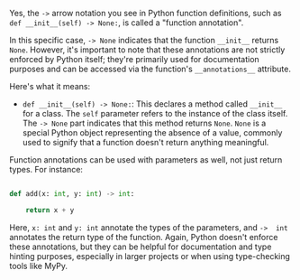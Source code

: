 Yes, the `->` arrow notation you see in Python function definitions, such 
as `def __init__(self) -> None:`, is called a "function annotation". 

In this specific case, `-> None` indicates that the function `__init__` 
returns `None`. However, it's important to note that these annotations 
are not strictly enforced by Python itself; they're primarily used for 
documentation purposes and can be accessed via the function's 
`__annotations__` attribute.

Here's what it means:

- `def __init__(self) -> None:`: This declares a method called `__init__` 
for a class. The `self` parameter refers to the instance of the class 
itself. The `-> None` part indicates that this method returns `None`. 
`None` is a special Python object representing the absence of a value, 
commonly used to signify that a function doesn't return anything 
meaningful.

Function annotations can be used with parameters as well, not just return 
types. For instance:

```python

def add(x: int, y: int) -> int:

    return x + y

```

Here, `x: int` and `y: int` annotate the types of the parameters, and `-> 
int` annotates the return type of the function. Again, Python doesn't 
enforce these annotations, but they can be helpful for documentation and 
type hinting purposes, especially in larger projects or when using 
type-checking tools like MyPy.
